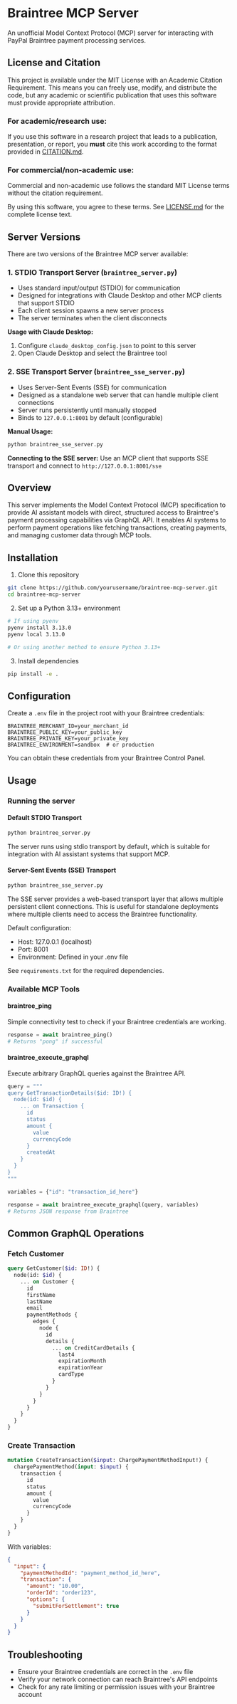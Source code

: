 # Braintree MCP Server

An unofficial Model Context Protocol (MCP) server for interacting with PayPal Braintree payment processing services.

## License and Citation

This project is available under the MIT License with an Academic Citation Requirement. This means you can freely use, modify, and distribute the code, but any academic or scientific publication that uses this software must provide appropriate attribution.

### For academic/research use:
If you use this software in a research project that leads to a publication, presentation, or report, you **must** cite this work according to the format provided in [CITATION.md](CITATION.md).

### For commercial/non-academic use:
Commercial and non-academic use follows the standard MIT License terms without the citation requirement.

By using this software, you agree to these terms. See [LICENSE.md](LICENSE.md) for the complete license text.

## Server Versions

There are two versions of the Braintree MCP server available:

### 1. STDIO Transport Server (`braintree_server.py`)

- Uses standard input/output (STDIO) for communication
- Designed for integrations with Claude Desktop and other MCP clients that support STDIO
- Each client session spawns a new server process
- The server terminates when the client disconnects

**Usage with Claude Desktop:**
1. Configure `claude_desktop_config.json` to point to this server
2. Open Claude Desktop and select the Braintree tool

### 2. SSE Transport Server (`braintree_sse_server.py`)

- Uses Server-Sent Events (SSE) for communication
- Designed as a standalone web server that can handle multiple client connections
- Server runs persistently until manually stopped
- Binds to `127.0.0.1:8001` by default (configurable)

**Manual Usage:**
```bash
python braintree_sse_server.py
```

**Connecting to the SSE server:**
Use an MCP client that supports SSE transport and connect to `http://127.0.0.1:8001/sse`

## Overview

This server implements the Model Context Protocol (MCP) specification to provide AI assistant models with direct, structured access to Braintree's payment processing capabilities via GraphQL API. It enables AI systems to perform payment operations like fetching transactions, creating payments, and managing customer data through MCP tools.

## Installation

1. Clone this repository
```bash
git clone https://github.com/yourusername/braintree-mcp-server.git
cd braintree-mcp-server
```

2. Set up a Python 3.13+ environment
```bash
# If using pyenv
pyenv install 3.13.0
pyenv local 3.13.0

# Or using another method to ensure Python 3.13+
```

3. Install dependencies
```bash
pip install -e .
```

## Configuration

Create a `.env` file in the project root with your Braintree credentials:

```
BRAINTREE_MERCHANT_ID=your_merchant_id
BRAINTREE_PUBLIC_KEY=your_public_key
BRAINTREE_PRIVATE_KEY=your_private_key
BRAINTREE_ENVIRONMENT=sandbox  # or production
```

You can obtain these credentials from your Braintree Control Panel.

## Usage

### Running the server

#### Default STDIO Transport
```bash
python braintree_server.py
```

The server runs using stdio transport by default, which is suitable for integration with AI assistant systems that support MCP.

#### Server-Sent Events (SSE) Transport
```bash
python braintree_sse_server.py
```

The SSE server provides a web-based transport layer that allows multiple persistent client connections. This is useful for standalone deployments where multiple clients need to access the Braintree functionality.

Default configuration:
- Host: 127.0.0.1 (localhost)
- Port: 8001
- Environment: Defined in your .env file

See `requirements.txt` for the required dependencies.

### Available MCP Tools

#### braintree_ping

Simple connectivity test to check if your Braintree credentials are working.

```python
response = await braintree_ping()
# Returns "pong" if successful
```

#### braintree_execute_graphql

Execute arbitrary GraphQL queries against the Braintree API.

```python
query = """
query GetTransactionDetails($id: ID!) {
  node(id: $id) {
    ... on Transaction {
      id
      status
      amount {
        value
        currencyCode
      }
      createdAt
    }
  }
}
"""

variables = {"id": "transaction_id_here"}

response = await braintree_execute_graphql(query, variables)
# Returns JSON response from Braintree
```

## Common GraphQL Operations

### Fetch Customer

```graphql
query GetCustomer($id: ID!) {
  node(id: $id) {
    ... on Customer {
      id
      firstName
      lastName
      email
      paymentMethods {
        edges {
          node {
            id
            details {
              ... on CreditCardDetails {
                last4
                expirationMonth
                expirationYear
                cardType
              }
            }
          }
        }
      }
    }
  }
}
```

### Create Transaction

```graphql
mutation CreateTransaction($input: ChargePaymentMethodInput!) {
  chargePaymentMethod(input: $input) {
    transaction {
      id
      status
      amount {
        value
        currencyCode
      }
    }
  }
}
```

With variables:
```json
{
  "input": {
    "paymentMethodId": "payment_method_id_here",
    "transaction": {
      "amount": "10.00",
      "orderId": "order123",
      "options": {
        "submitForSettlement": true
      }
    }
  }
}
```

## Troubleshooting

- Ensure your Braintree credentials are correct in the `.env` file
- Verify your network connection can reach Braintree's API endpoints
- Check for any rate limiting or permission issues with your Braintree account